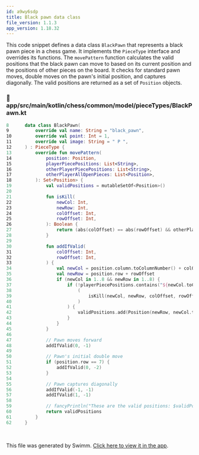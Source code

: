 ```yaml
---
id: a9wy6sdp
title: Black pawn data class
file_version: 1.1.3
app_version: 1.18.32
---
```


This code snippet defines a data class `BlackPawn` that represents a black pawn piece in a chess game. It implements the `PieceType` interface and overrides its functions. The `movePattern` function calculates the valid positions that the black pawn can move to based on its current position and the positions of other pieces on the board. It checks for standard pawn moves, double moves on the pawn's initial position, and captures diagonally. The valid positions are returned as a set of `Position` objects.
<!-- NOTE-swimm-snippet: the lines below link your snippet to Swimm -->
### 📄 app/src/main/kotlin/chess/common/model/pieceTypes/BlackPawn.kt
```kotlin
8      data class BlackPawn(
9          override val name: String = "black_pawn",
10         override val point: Int = 1,
11         override val image: String = " P ",
12     ) : PieceType {
13         override fun movePattern(
14             position: Position,
15             playerPiecePositions: List<String>,
16             otherPlayerPiecePositions: List<String>,
17             otherPlayerAllOpenPieces: List<Position>,
18         ): Set<Position> {
19             val validPositions = mutableSetOf<Position>()
20     
21             fun isKill(
22                 newCol: Int,
23                 newRow: Int,
24                 colOffset: Int,
25                 rowOffset: Int,
26             ): Boolean {
27                 return (abs(colOffset) == abs(rowOffset) && otherPlayerPiecePositions.contains("${newCol.toColumn()}$newRow"))
28             }
29     
30             fun addIfValid(
31                 colOffset: Int,
32                 rowOffset: Int,
33             ) {
34                 val newCol = position.column.toColumnNumber() + colOffset + 1
35                 val newRow = position.row + rowOffset
36                 if (newCol in 1..8 && newRow in 1..8) {
37                     if (!playerPiecePositions.contains("${newCol.toColumn()}$newRow") &&
38                         (
39                             isKill(newCol, newRow, colOffset, rowOffset) || abs(colOffset) != abs(rowOffset)
40                         )
41                     ) {
42                         validPositions.add(Position(newRow, newCol.toColumn()))
43                     }
44                 }
45             }
46     
47             // Pawn moves forward
48             addIfValid(0, -1)
49     
50             // Pawn's initial double move
51             if (position.row == 7) {
52                 addIfValid(0, -2)
53             }
54     
55             // Pawn captures diagonally
56             addIfValid(-1, -1)
57             addIfValid(1, -1)
58     
59             // fancyPrintln("These are the valid positions: $validPositions")
60             return validPositions
61         }
62     }
```

<br/>

This file was generated by Swimm. [Click here to view it in the app](https://app.swimm.io/repos/Z2l0aHViJTNBJTNBQ2hlc3MlM0ElM0FvYnNjdXJlLXN0YXI=/docs/a9wy6sdp).
